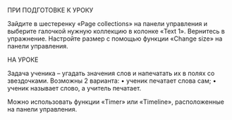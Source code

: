 ПРИ ПОДГОТОВКЕ К УРОКУ

Зайдите в шестеренку «Page collections» на панели управления и выберите галочкой нужную коллекцию в колонке «Text 1». Вернитесь в упражнение. Настройте размер с помощью функции «Change size» на панели управления.

НА УРОКЕ

Задача ученика – угадать значения слов и напечатать их в полях со звездочками. Возможны 2 варианта:
• ученик печатает слова сам;
• ученик называет слово, а учитель печатает.

Можно использовать функции «Timer» или «Timeline», расположенные на панели управления.
